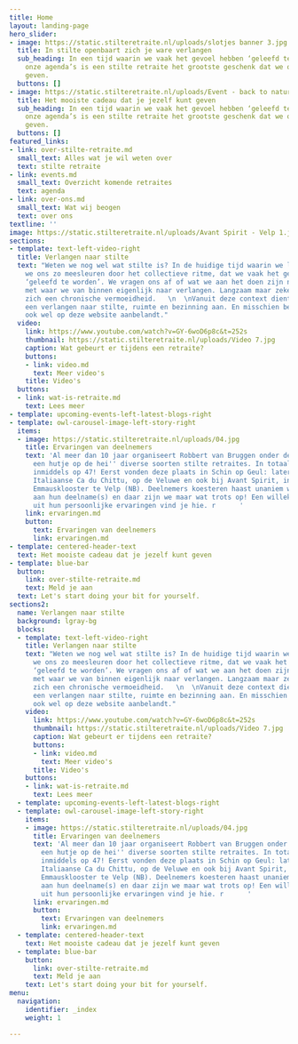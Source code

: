 ```yaml
---
title: Home
layout: landing-page
hero_slider:
- image: https://static.stilteretraite.nl/uploads/slotjes banner 3.jpg
  title: In stilte openbaart zich je ware verlangen
  sub_heading: In een tijd waarin we vaak het gevoel hebben ‘geleefd te worden’ door
    onze agenda’s is een stilte retraite het grootste geschenk dat we onszelf kunnen
    geven.
  buttons: []
- image: https://static.stilteretraite.nl/uploads/Event - back to nature.jpg
  title: Het mooiste cadeau dat je jezelf kunt geven
  sub_heading: In een tijd waarin we vaak het gevoel hebben ‘geleefd te worden’ door
    onze agenda’s is een stilte retraite het grootste geschenk dat we onszelf kunnen
    geven.
  buttons: []
featured_links:
- link: over-stilte-retraite.md
  small_text: Alles wat je wil weten over
  text: stilte retraite
- link: events.md
  small_text: Overzicht komende retraites
  text: agenda
- link: over-ons.md
  small_text: Wat wij beogen
  text: over ons
textline: ''
image: https://static.stilteretraite.nl/uploads/Avant Spirit - Velp 1.jpg
sections:
- template: text-left-video-right
  title: Verlangen naar stilte
  text: "Weten we nog wel wat stilte is? In de huidige tijd waarin we leven laten
    we ons zo meesleuren door het collectieve ritme, dat we vaak het gevoel hebben
    ‘geleefd te worden’. We vragen ons af of wat we aan het doen zijn nog wel klopt
    met waar we van binnen eigenlijk naar verlangen. Langzaam maar zeker ontwikkelt
    zich een chronische vermoeidheid.   \n  \nVanuit deze context dient zich soms
    een verlangen naar stilte, ruimte en bezinning aan. En misschien ben je daarom
    ook wel op deze website aanbelandt."
  video:
    link: https://www.youtube.com/watch?v=GY-6woD6p8c&t=252s
    thumbnail: https://static.stilteretraite.nl/uploads/Video 7.jpg
    caption: Wat gebeurt er tijdens een retraite?
    buttons:
    - link: video.md
      text: Meer video's
    title: Video's
  buttons:
  - link: wat-is-retraite.md
    text: Lees meer
- template: upcoming-events-left-latest-blogs-right
- template: owl-carousel-image-left-story-right
  items:
  - image: https://static.stilteretraite.nl/uploads/04.jpg
    title: Ervaringen van deelnemers
    text: 'Al meer dan 10 jaar organiseert Robbert van Bruggen onder de naam ''In
      een hutje op de hei'' diverse soorten stilte retraites. In totaal staat de teller
      inmiddels op 47! Eerst vonden deze plaats in Schin op Geul: later ook in het
      Italiaanse Ca du Chittu, op de Veluwe en ook bij Avant Spirit, in het voormalig
      Emmausklooster te Velp (NB). Deelnemers koesteren haast unaniem warme herinneringen
      aan hun deelname(s) en daar zijn we maar wat trots op! Een willekeurige greep
      uit hun persoonlijke ervaringen vind je hie. r      '
    link: ervaringen.md
    button:
      text: Ervaringen van deelnemers
      link: ervaringen.md
- template: centered-header-text
  text: Het mooiste cadeau dat je jezelf kunt geven
- template: blue-bar
  button:
    link: over-stilte-retraite.md
    text: Meld je aan
  text: Let's start doing your bit for yourself.
sections2:
  name: Verlangen naar stilte
  background: lgray-bg
  blocks:
  - template: text-left-video-right
    title: Verlangen naar stilte
    text: "Weten we nog wel wat stilte is? In de huidige tijd waarin we leven laten
      we ons zo meesleuren door het collectieve ritme, dat we vaak het gevoel hebben
      ‘geleefd te worden’. We vragen ons af of wat we aan het doen zijn nog wel klopt
      met waar we van binnen eigenlijk naar verlangen. Langzaam maar zeker ontwikkelt
      zich een chronische vermoeidheid.   \n  \nVanuit deze context dient zich soms
      een verlangen naar stilte, ruimte en bezinning aan. En misschien ben je daarom
      ook wel op deze website aanbelandt."
    video:
      link: https://www.youtube.com/watch?v=GY-6woD6p8c&t=252s
      thumbnail: https://static.stilteretraite.nl/uploads/Video 7.jpg
      caption: Wat gebeurt er tijdens een retraite?
      buttons:
      - link: video.md
        text: Meer video's
      title: Video's
    buttons:
    - link: wat-is-retraite.md
      text: Lees meer
  - template: upcoming-events-left-latest-blogs-right
  - template: owl-carousel-image-left-story-right
    items:
    - image: https://static.stilteretraite.nl/uploads/04.jpg
      title: Ervaringen van deelnemers
      text: 'Al meer dan 10 jaar organiseert Robbert van Bruggen onder de naam ''In
        een hutje op de hei'' diverse soorten stilte retraites. In totaal staat de teller
        inmiddels op 47! Eerst vonden deze plaats in Schin op Geul: later ook in het
        Italiaanse Ca du Chittu, op de Veluwe en ook bij Avant Spirit, in het voormalig
        Emmausklooster te Velp (NB). Deelnemers koesteren haast unaniem warme herinneringen
        aan hun deelname(s) en daar zijn we maar wat trots op! Een willekeurige greep
        uit hun persoonlijke ervaringen vind je hie. r      '
      link: ervaringen.md
      button:
        text: Ervaringen van deelnemers
        link: ervaringen.md
  - template: centered-header-text
    text: Het mooiste cadeau dat je jezelf kunt geven
  - template: blue-bar
    button:
      link: over-stilte-retraite.md
      text: Meld je aan
    text: Let's start doing your bit for yourself.
menu:
  navigation:
    identifier: _index
    weight: 1

---
```

